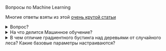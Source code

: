 Вопросы по Machine Learning

Многие ответы взяты из этой [очень крутой статьи](https://vas3k.ru/blog/machine_learning/)
<details>
<summary>Вопрос?</summary>
<div> <br />
	Тело ответаа
</div>
</details>


<details>
<summary>На что делится Машинное обучение?</summary>
<div> <br />
	<img width=600 src="https://github.com/Lisstrange/interviews/blob/master/images/7ry.jpg" alt="bench">
</div>
</details>

<details>
<summary>В чем отличие градиентного бустинга над деревьями от случайного леса? Какие базовые параметры настраиваются?</summary>
<div> <br />
  
Оба алгоритма являются ансамблями, но реализуют разные подходы: бустинг и беггинг соотвествтенно.  

 **Ансамбль** - набор из моделей, решающих одну задачу, результаты работы которых компонуются так, чтобы повысить эффективность и точность, в сравнении с прогнозом одной модели.  
 
 **Бустинг** - подход, при котором модели обучаются последовательно.  
 Эта техника использует идею о том, что следующая модель будет учится на ошибках предыдущей. Они имеют неравную вероятность появления в последующих моделях, и чаще появятся те, что дают наибольшую ошибку. Обучающая выборка на каждой итерации определяется, исходя из ошибок классификации на предыдущих итерациях. Из-за того, что предсказатели обучаются на ошибках, совершенных предыдущими, требуется меньше времени для того, чтобы добраться до реального ответа. 
  Плюсы: быстрый и точный
  Минусы: переобучается и не параллелится
   ![](images/boosting.jpg)

 **Беггинг** - подход, при котором несколько базовых моделей обучаются параллельно на различных подвыборках, и на различных признаках. Результаты обучения всех моделей усредняются.  
 Эффективность бэггинга достигается благодаря тому, что базовые алгоритмы, обученные по различным подвыборкам, получаются достаточно различными, и их ошибки взаимно компенсируются при голосовании, а также за счёт того, что объекты-выбросы могут не попадать в некоторые обучающие подвыборки. Случайный лес - беггинг, в основе которого лежат модели деревьев решений.
  Плюсы: довольно точен, устойчив к выбросам
  Минусы: очень большой размер моделей, которые получаются в результате
   ![](images/bagging.jpg)
  
  Безовые параметры зависят от типа решаемой задачи (классификация, регрессия) и выбранной базовой модели. Основной общий параметр - число деревьев и их глубина. 
</div>
</details>
